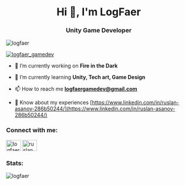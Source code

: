 <h1 align="center">Hi 👋, I'm LogFaer</h1>
<h3 align="center">Unity Game Developer</h3>

<p align="left"> <img src="https://komarev.com/ghpvc/?username=logfaer&label=Profile%20views&color=ffae00&style=flat" alt="logfaer" /> </p>

<p align="left"> <a href="https://twitter.com/logfaer_gamedev" target="blank"><img src="https://img.shields.io/twitter/follow/logfaer_gamedev?logo=twitter&style=for-the-badge" alt="logfaer_gamedev" /></a> </p>

- 🔭 I’m currently working on **Fire in the Dark**

- 🌱 I’m currently learning **Unity, Tech art, Game Design**

- 📫 How to reach me **logfaergamedev@gmail.com**

- 📄 Know about my experiences [https://www.linkedin.com/in/ruslan-asanov-286b50244/](https://www.linkedin.com/in/ruslan-asanov-286b50244/)

<h3 align="left">Connect with me:</h3>
<p align="left">
<a href="https://twitter.com/logfaer_gamedev" target="blank"><img align="center" src="https://raw.githubusercontent.com/rahuldkjain/github-profile-readme-generator/master/src/images/icons/Social/twitter.svg" alt="logfaer_gamedev" height="30" width="40" /></a>
<a href="https://linkedin.com/in/ruslan asanov" target="blank"><img align="center" src="https://raw.githubusercontent.com/rahuldkjain/github-profile-readme-generator/master/src/images/icons/Social/linked-in-alt.svg" alt="ruslan asanov" height="30" width="40" /></a>
</p>

<h3 align="left">Stats:</h3>

<p><img align="center" src="https://github-readme-streak-stats.herokuapp.com/?user=logfaer&theme=dark" alt="logfaer" /></p>
